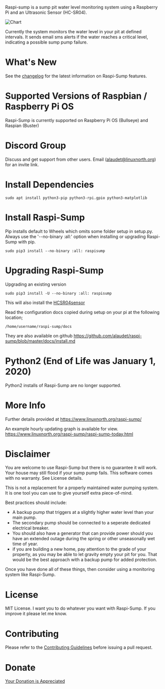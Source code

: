 Raspi-sump is a sump pit water level monitoring system using a Raspberry Pi and an Ultrasonic Sensor (HC-SR04).

![Chart](https://raspisump.linuxnorth.org/static/today.png)


Currently the system monitors the water level in your pit at defined intervals. It sends
email sms alerts if the water reaches a critical level, indicating a possible sump pump failure.

# What's New

See the [changelog](https://github.com/alaudet/raspi-sump/blob/master/changelog) for the latest information on Raspi-Sump features.

# Supported Versions of Raspbian / Raspberry Pi OS

Raspi-Sump is currently supported on Raspberry Pi OS (Bullseye) and Raspian (Buster)

# Discord Group

Discuss and get support from other users. Email (alaudet@linuxnorth.org) for an invite link.


# Install Dependencies

    sudo apt install python3-pip python3-rpi.gpio python3-matplotlib

# Install Raspi-Sump

Pip installs default to Wheels which omits some folder setup in setup.py.
Always use the '--no-binary :all:' option when installing or upgrading Raspi-Sump with pip.

    sudo pip3 install --no-binary :all: raspisump


# Upgrading Raspi-Sump 

Upgrading an existing version

    sudo pip3 install -U --no-binary :all: raspisump

This will also install the [HCSR04sensor](https://github.com/alaudet/hcsr04sensor) 


Read the configuration docs copied during setup on your pi at the following location;

    /home/username/raspi-sump/docs

They are also available on github https://github.com/alaudet/raspi-sump/blob/master/docs/install.md


# Python2 (End of Life was January 1, 2020)

Python2 installs of Raspi-Sump are no longer supported.


# More Info

Further details provided at https://www.linuxnorth.org/raspi-sump/

An example hourly updating graph is available for view.
https://www.linuxnorth.org/raspi-sump/raspi-sump-today.html

# Disclaimer

You are welcome to use Raspi-Sump but there is no guarantee it will work. Your house may still flood if your sump pump fails. This software comes with no warranty. See License details.

This is not a replacement for a properly maintained water pumping system. It is one tool you can use to give yourself extra piece-of-mind.

Best practices should include:

* A backup pump that triggers at a slightly higher water level than your main pump.
* The secondary pump should be connected to a seperate dedicated electrical breaker. 
* You should also have a generator that can provide power should you have an extended outage during the spring or other unseasonally wet time of year.
* if you are building a new home, pay attention to the grade of your property, as you may be able to let gravity empty your pit for you.  That would be the best approach with a backup pump for added protection.

Once you have done all of these things, then consider using a monitoring system like Raspi-Sump.

# License

MIT License.  I want you to do whatever you want with Raspi-Sump.  If you
improve it please let me know.

# Contributing

Please refer to the [Contributing Guidelines](https://github.com/alaudet/raspi-sump/blob/master/CONTRIBUTING.md) before issuing a pull request.

# Donate

[Your Donation is Appreciated](https://www.linuxnorth.org/donate/)
